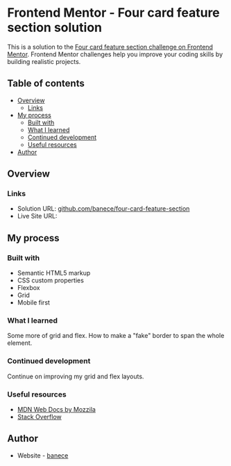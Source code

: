 # Frontend Mentor - Four card feature section solution

This is a solution to the [Four card feature section challenge on Frontend Mentor](https://www.frontendmentor.io/challenges/four-card-feature-section-weK1eFYK). Frontend Mentor challenges help you improve your coding skills by building realistic projects. 

## Table of contents

- [Overview](#overview)
  - [Links](#links)
- [My process](#my-process)
  - [Built with](#built-with)
  - [What I learned](#what-i-learned)
  - [Continued development](#continued-development)
  - [Useful resources](#useful-resources)
- [Author](#author)

## Overview

### Links

- Solution URL: [github.com/banece/four-card-feature-section](https://github.com/banece/four-card-feature-section)
- Live Site URL: []()

## My process

### Built with

- Semantic HTML5 markup
- CSS custom properties
- Flexbox
- Grid
- Mobile first

### What I learned

Some more of grid and flex. How to make a "fake" border to span the whole element.

### Continued development

Continue on improving my grid and flex layouts.

### Useful resources

- [MDN Web Docs by Mozzila](https://developer.mozilla.org/en-US/)
- [Stack Overflow](https://stackoverflow.com/)

## Author

- Website - [banece](https://github.com/banece)
